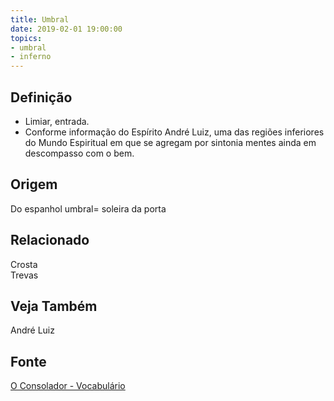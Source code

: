 ```yaml
---
title: Umbral
date: 2019-02-01 19:00:00
topics:
- umbral
- inferno
---
```


## Definição
* Limiar, entrada. 
* Conforme informação do Espírito André Luiz, uma das
regiões inferiores do Mundo Espiritual em que se agregam por sintonia mentes
ainda em descompasso com o bem.

## Origem
Do espanhol umbral= soleira da porta

## Relacionado
Crosta  
Trevas  

## Veja Também
André Luiz

## Fonte
[O Consolador - Vocabulário](http://www.oconsolador.com.br/linkfixo/vocabulario/principal.html)
